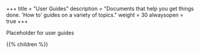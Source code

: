 +++
title = "User Guides"
description = "Documents that help you get things done. 'How to' guides on a variety of topics."
weight = 30
alwaysopen = true
+++

Placeholder for user guides

{{% children  %}}
